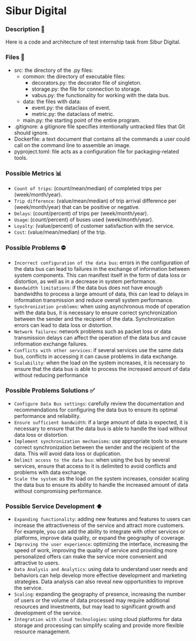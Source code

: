 # Sibur Digital

### Description 📝

Here is a code and architecture of test internship task from Sibur Digital.

### Files 📁

- src: the directory of the .py files:
  - common: the directory of executable files:
    - decorators.py: the decorator file of singleton.
    - storage.py: the file for connection to storage.
    - vabus.py: the functionality for working with the data bus.
  - data: the files with data:
    - event.py: the dataclass of event.
    - metric.py: the dataclass of metric.
  - main.py: the starting point of the entire program.
- .gitignore: a gitignore file specifies intentionally untracked files that Git should ignore.
- Dockerfile: a text document that contains all the commands a user could call on the command line to assemble an image.
- pyproject.toml: file acts as a configuration file for packaging-related tools.

### Possible Metrics 📊

- `Count of trips`: (count/mean/median) of completed trips per (week/month/year).
- `Trip difference`: (value/mean/median) of trip arrival difference per (week/month/year) that can be positive or negative.
- `Delays`: (count/percent) of trips per (week/month/year).
- `Usage`: (count/percent) of buses used (week/month/year).
- `Loyalty`: (value/percent) of customer satisfaction with the service.
- `Cost`: (value/mean/median) of the trip.

### Possible Problems ⛔️

- `Incorrect configuration of the data bus`: errors in the configuration of the data bus can lead to failures in the exchange of information between system components. This can manifest itself in the form of data loss or distortion, as well as in a decrease in system performance.
- `Bandwidth limitations`: if the data bus does not have enough bandwidths to process a large amount of data, this can lead to delays in information transmission and reduce overall system performance.
- `Synchronization problems`: when using asynchronous mode of operation with the data bus, it is necessary to ensure correct synchronization between the sender and the recipient of the data. Synchronization errors can lead to data loss or distortion.
- `Network failures`: network problems such as packet loss or data transmission delays can affect the operation of the data bus and cause information exchange failures.
- `Conflicts with other services`: if several services use the same data bus, conflicts in accessing it can cause problems in data exchange.
- `Scalability`: when the load on the system increases, it is necessary to ensure that the data bus is able to process the increased amount of data without reducing performance

### Possible Problems Solutions ✅

- `Configure Data Bus settings`: carefully review the documentation and recommendations for configuring the data bus to ensure its optimal performance and reliability.
- `Ensure sufficient bandwidth`: if a large amount of data is expected, it is necessary to ensure that the data bus is able to handle the load without data loss or distortion.
- `Implement synchronization mechanisms`: use appropriate tools to ensure correct synchronization between the sender and the recipient of the data. This will avoid data loss or duplication.
- `Delimit access to the data bus`: when using the bus by several services, ensure that access to it is delimited to avoid conflicts and problems with data exchange.
- `Scale the system`: as the load on the system increases, consider scaling the data bus to ensure its ability to handle the increased amount of data without compromising performance.

### Possible Service Development ⬆️
- `Expanding functionality`: adding new features and features to users can increase the attractiveness of the service and attract more customers. For example, you can add the ability to integrate with other services or platforms, improve data quality, or expand the geography of coverage.
- `Improving the user experience`: optimizing the interface, increasing the speed of work, improving the quality of service and providing more personalized offers can make the service more convenient and attractive to users.
- `Data Analysis and Analytics`: using data to understand user needs and behaviors can help develop more effective development and marketing strategies. Data analysis can also reveal new opportunities to improve the service.
- `Scaling`: expanding the geography of presence, increasing the number of users or the volume of data processed may require additional resources and investments, but may lead to significant growth and development of the service.
- `Integration with cloud technologies`: using cloud platforms for data storage and processing can simplify scaling and provide more flexible resource management.
